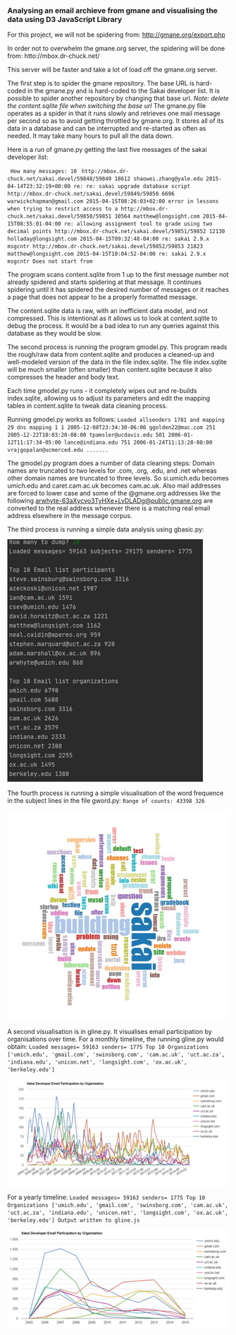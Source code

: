 ### Analysing an email archieve from gmane and visualising the data using D3 JavaScript Library

For this project, we will not be spidering from:
http://gmane.org/export.php

In order not to overwhelm the gmane.org server, the spidering will be done from:
htto://mbox.dr-chuck.net/

This server will be faster and take a lot of load off the gmane.org server.

The first step is to spider the gmane repository. The base URL is hard-coded in the gmane.py and is hard-coded to the Sakai developer list. It is possible to spider another repository by changing that base url. 
*Note: delete the content.sqlite file when switching the base url*
The gmane.py file operates as a spider in that it runs slowly and retrieves one mail message per second so as to avoid getting throttled by gmane.org. It stores all of its data in a database and can be interrupted and re-started as often as needed. It may take many hours to pull all the data down.

Here is a run of gmane.py getting the last five messages of the sakai developer list:

`
How many messages: 10`
`
http://mbox.dr-chuck.net/sakai.devel/59848/59849 18612
    shaowei.zhang@yale.edu 2015-04-14T23:32:19+00:00 re: re: sakai upgrade database script
http://mbox.dr-chuck.net/sakai.devel/59849/59850 6696
    warwickchapman@gmail.com 2015-04-15T08:26:03+02:00 error in lessons when trying to restrict access to a
http://mbox.dr-chuck.net/sakai.devel/59850/59851 10564
    matthew@longsight.com 2015-04-15T08:55:01-04:00 re: allowing assignment tool to grade using two decimal points
http://mbox.dr-chuck.net/sakai.devel/59851/59852 12130
    holladay@longsight.com 2015-04-15T09:32:48-04:00 re: sakai 2.9.x msgcntr
http://mbox.dr-chuck.net/sakai.devel/59852/59853 21823
    matthew@longsight.com 2015-04-15T10:04:52-04:00 re: sakai 2.9.x msgcntr
Does not start from`

The program scans content.sqlite from 1 up to the first message number not already spidered and starts spidering at that message. It continues spidering until it has spidered the desired number of messages or it reaches a page that does not appear to be a properly formatted message.

The content.sqlite data is raw, with an inefficient data model, and not compressed. This is intentional as it allows us to look at content.sqlite to debug the process. It would be a bad idea to run any queries against this database as they would be slow.

The second process is running the program gmodel.py. This program reads the rough/raw data from content.sqlite and produces a cleaned-up and well-modeled version of the data in the file index.sqlite. The file index.sqlite will be much smaller (often smaller) than content.sqlite because it also compresses the header and body text.

Each time gmodel.py runs - it completely wipes out and re-builds index.sqlite, allowing us to adjust its parameters and edit the mapping tables in content.sqlite to tweak data cleaning process.

Running gmodel.py works as follows:
`Loaded allsenders 1781 and mapping 29 dns mapping 1
1 2005-12-08T23:34:30-06:00 ggolden22@mac.com
251 2005-12-22T10:03:20-08:00 tpamsler@ucdavis.edu
501 2006-01-12T11:17:34-05:00 lance@indiana.edu
751 2006-01-24T11:13:28-08:00 vrajgopalan@ucmerced.edu
.......`

The gmodel.py program does a number of data cleaning steps:
Domain names are truncated to two levels for .com, .org, .edu, and .net whereas other domain names are truncated to three levels. So si.umich.edu becomes umich.edu and caret.cam.ac.uk becomes cam.ac.uk. Also mail addresses are forced to lower case and some of the @gmane.org addresses like the following
 arwhyte-63aXycvo3TyHXe+LvDLADg@public.gmane.org
are converted to the real address whenever there is a matching real email address elsewhere in the message corpus.

The third process is running a simple data analysis using gbasic.py:

![Histogram of the Top 10 email list organisations](c5w6e1.JPG)

The fourth process is running a simple visualisation of the word frequence in the subject lines in the file gword.py:
`Range of counts: 43398 326`

![Word Frequence Visualisation](c5w6e2.JPG)

A second visualisation is in gline.py. It visualises email participation by organisations over time.
For a monthly timeline, the running gline.py would obtain:
`Loaded messages= 59163 senders= 1775
Top 10 Organizations
['umich.edu', 'gmail.com', 'swinsborg.com', 'cam.ac.uk', 'uct.ac.za', 'indiana.edu', 'unicon.net', 'longsight.com', 'ox.ac.uk', 'berkeley.edu']`

![Monthly Graph Line of Email Participation by Organisations](c5w6e3.JPG)

For a yearly timeline:
`Loaded messages= 59163 senders= 1775
Top 10 Organizations
['umich.edu', 'gmail.com', 'swinsborg.com', 'cam.ac.uk', 'uct.ac.za', 'indiana.edu', 'unicon.net', 'longsight.com', 'ox.ac.uk', 'berkeley.edu']
Output written to gline.js`

![Yearly Graph Line of Email Participation by Organisations](c5w6e4.JPG)
